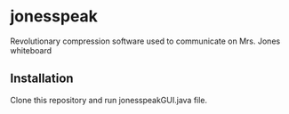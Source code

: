 # jonesspeak
Revolutionary compression software used to communicate on Mrs. Jones whiteboard

## Installation
Clone this repository and run jonesspeakGUI.java file.
